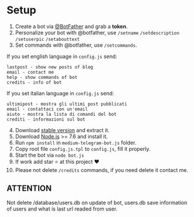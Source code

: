 # Setup
1. Create a bot via [@BotFather](https://t.me/BotFather) and grab a **token**. 
2. Personalize your bot with @botfather, use `/setname` `/setdescription` `/setuserpic` `/setabouttext`
3. Set commands with @botfather, use `/setcommands`. 

If you set english language in `config.js` send:
```
lastpost - show new posts of blog
email - contact me
help - show commands of bot
credits - info of bot
```
If you set italian language in `config.js` send:
```
ultimipost - mostra gli ultimi post pubblicati
email - contattaci con un'email
aiuto - mostra la lista di comandi del bot
crediti - informazioni sul bot
```
4. Download [stable version](https://github.com/social-manager-tools/medium-telegram-bot.js/releases) and extract it.
5. Download [Node.js](https://nodejs.org/) >= 7.6 and install it.
6. Run `npm install` in `medium-telegram-bot.js` folder.
7. Copy root file `config.js.tpl` to `config.js`, fill it properly.
8. Start the bot via `node bot.js`
9. If work add star :star: at this project :heart:
10. Please not delete `/credits` commands, if you need delete it contact me.

## ATTENTION
Not delete /database/users.db on update of bot, users.db save information of users and what is last url readed from user.
